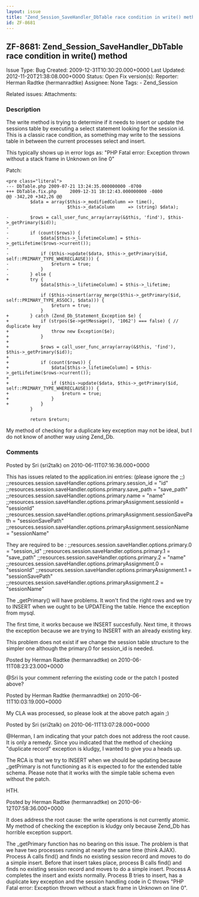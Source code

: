 ```yaml
---
layout: issue
title: "Zend_Session_SaveHandler_DbTable race condition in write() method"
id: ZF-8681
---
```


ZF-8681: Zend\_Session\_SaveHandler\_DbTable race condition in write() method
-----------------------------------------------------------------------------

 Issue Type: Bug Created: 2009-12-31T10:30:20.000+0000 Last Updated: 2012-11-20T21:38:08.000+0000 Status: Open Fix version(s): 
 Reporter:  Herman Radtke (hermanradtke)  Assignee:  None  Tags: - Zend\_Session
 
 Related issues: 
 Attachments: 
### Description

The write method is trying to determine if it needs to insert or update the sessions table by executing a select statement looking for the session id. This is a classic race condition, as something may write to the sessions table in between the current processes select and insert.

This typically shows up in error logs as: "PHP Fatal error: Exception thrown without a stack frame in Unknown on line 0"

Patch:

 
    <pre class="literal">
    --- DbTable.php 2009-07-21 13:24:35.000000000 -0700
    +++ DbTable.fix.php     2009-12-31 10:12:43.000000000 -0800
    @@ -342,20 +342,26 @@
             $data = array($this->_modifiedColumn => time(),
                           $this->_dataColumn     => (string) $data);
    
    -        $rows = call_user_func_array(array(&$this, 'find'), $this->_getPrimary($id));
    -
    -        if (count($rows)) {
    -            $data[$this->_lifetimeColumn] = $this->_getLifetime($rows->current());
    -
    -            if ($this->update($data, $this->_getPrimary($id, self::PRIMARY_TYPE_WHERECLAUSE))) {
    -                $return = true;
    -            }
    -        } else {
    +        try {
                 $data[$this->_lifetimeColumn] = $this->_lifetime;
    
                 if ($this->insert(array_merge($this->_getPrimary($id, self::PRIMARY_TYPE_ASSOC), $data))) {
                     $return = true;
                 }
    +        } catch (Zend_Db_Statement_Exception $e) {
    +            if (strpos($e->getMessage(), '1062') === false) { // duplicate key
    +                throw new Exception($e);
    +            }
    +
    +            $rows = call_user_func_array(array(&$this, 'find'), $this->_getPrimary($id));
    +
    +            if (count($rows)) {
    +                $data[$this->_lifetimeColumn] = $this->_getLifetime($rows->current());
    +
    +                if ($this->update($data, $this->_getPrimary($id, self::PRIMARY_TYPE_WHERECLAUSE))) {
    +                    $return = true;
    +                }
    +            }
             }
    
             return $return;


My method of checking for a duplicate key exception may not be ideal, but I do not know of another way using Zend\_Db.

 

 

### Comments

Posted by Sri (sri2talk) on 2010-06-11T07:16:36.000+0000

This has issues related to the application.ini entries: (please ignore the ;;) ;;resources.session.saveHandler.options.primary.session\_id = "id" ;;resources.session.saveHandler.options.primary.save\_path = "save\_path" ;;resources.session.saveHandler.options.primary.name = "name" ;;resources.session.saveHandler.options.primaryAssignment.sessionId = "sessionId" ;;resources.session.saveHandler.options.primaryAssignment.sessionSavePath = "sessionSavePath" ;;resources.session.saveHandler.options.primaryAssignment.sessionName = "sessionName"

They are required to be : ;;resources.session.saveHandler.options.primary.0 = "session\_id" ;;resources.session.saveHandler.options.primary.1 = "save\_path" ;;resources.session.saveHandler.options.primary.2 = "name" ;;resources.session.saveHandler.options.primaryAssignment.0 = "sessionId" ;;resources.session.saveHandler.options.primaryAssignment.1 = "sessionSavePath" ;;resources.session.saveHandler.options.primaryAssignment.2 = "sessionName"

The \_getPrimary() will have problems. It won't find the right rows and we try to INSERT when we ought to be UPDATEing the table. Hence the exception from mysql.

The first time, it works because we INSERT succesfully. Next time, it throws the exception because we are trying to INSERT with an already existing key.

This problem does not exist if we change the session table structure to the simpler one although the primary.0 for session\_id is needed.

 

 

Posted by Herman Radtke (hermanradtke) on 2010-06-11T08:23:23.000+0000

@Sri Is your comment referring the existing code or the patch I posted above?

 

 

Posted by Herman Radtke (hermanradtke) on 2010-06-11T10:03:19.000+0000

My CLA was processed, so please look at the above patch again ;)

 

 

Posted by Sri (sri2talk) on 2010-06-11T13:07:28.000+0000

@Herman, I am indicating that your patch does not address the root cause. It is only a remedy. Since you indicated that the method of checking "duplicate record" exception is kludgy, I wanted to give you a heads up.

The RCA is that we try to INSERT when we should be updating because \_getPrimary is not functioning as it is expected to for the extended table schema. Please note that it works with the simple table schema even without the patch.

HTH.

 

 

Posted by Herman Radtke (hermanradtke) on 2010-06-12T07:58:36.000+0000

It does address the root cause: the write operations is not currently atomic. My method of checking the exception is kludgy only because Zend\_Db has horrible exception support.

The \_getPrimary function has no bearing on this issue. The problem is that we have two processes running at nearly the same time (think AJAX). Process A calls find() and finds no existing session record and moves to do a simple insert. Before that insert takes place, process B calls find() and finds no existing session record and moves to do a simple insert. Process A completes the insert and exists normally. Process B tries to insert, has a duplicate key exception and the session handling code in C throws "PHP Fatal error: Exception thrown without a stack frame in Unknown on line 0".

 

 